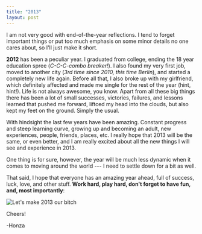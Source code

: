 ```yaml
---
title: "2013"
layout: post
---
```


I am not very good with end-of-the-year reflections. I tend to forget important things or put too much emphasis on some minor details no one cares about, so I'll just make it short.

**2012** has been a peculiar year. I graduated from college, ending the 18 year education spree (*C-C-C-combo breaker!*). I also found my very first job, moved to another city (*3rd time since 2010, this time Berlin*), and started a completely new life again. Before all that, I also broke up with my girlfriend, which definitely affected and made me single for the rest of the year (hint, hint!). Life is not always awesome, you know. Apart from all these big things there has been a lot of small successes, victories, failures, and lessons learned that pushed me forward, liftced my head into the clouds, but also kept my feet on the ground. Simply the usual.

With hindsight the last few years have been amazing. Constant progress and steep learning curve, growing up and becoming an adult, new experiences, people, friends, places, etc. I really hope that 2013 will be the same, or even better, and I am really excited about all the new things I will see and experience in 2013.

One thing is for sure, however, the year will be much less dynamic when it comes to moving around the world --- I need to settle down for a bit as well. 

That said, I hope that everyone has an amazing year ahead, full of success, luck, love, and other stuff. **Work hard, play hard, don't forget to have fun, and, most importantly**:

<div class='thumb'>
	<img class='noshade' src='https://dl.dropbox.com/s/w7i6sstmdng0jmv/2013_bitch.png' alt="Let's make 2013 our bitch" />
</div>

Cheers!

-Honza



